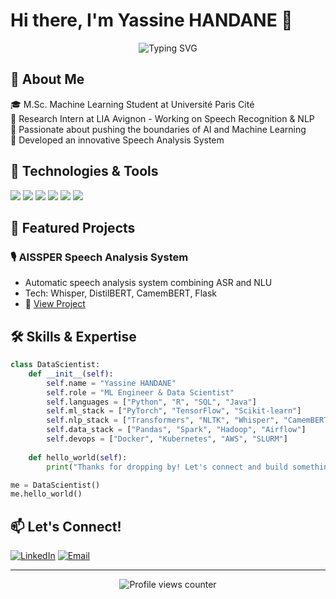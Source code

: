 # Hi there, I'm Yassine HANDANE 👋 

<div align="center">
  <img src="https://readme-typing-svg.demolab.com?font=Fira+Code&weight=600&size=28&duration=4000&pause=1000&color=3498DB&center=true&vCenter=true&width=435&lines=Data+Scientist;ML+Student ;NLP+Enthusiast" alt="Typing SVG" />
</div>

## 🎯 About Me

🎓 M.Sc. Machine Learning Student at Université Paris Cité  
🔬 Research Intern at LIA Avignon - Working on Speech Recognition & NLP  
🌟 Passionate about pushing the boundaries of AI and Machine Learning  
🚀 Developed an innovative Speech Analysis System

## 🔧 Technologies & Tools

![](https://img.shields.io/badge/ML-PyTorch-informational?style=flat&logo=pytorch&logoColor=white&color=2bbc8a)
![](https://img.shields.io/badge/ML-TensorFlow-informational?style=flat&logo=tensorflow&logoColor=white&color=2bbc8a)
![](https://img.shields.io/badge/NLP-Transformers-informational?style=flat&logo=huggingface&logoColor=white&color=2bbc8a)
![](https://img.shields.io/badge/Code-Python-informational?style=flat&logo=python&logoColor=white&color=2bbc8a)
![](https://img.shields.io/badge/Tools-Docker-informational?style=flat&logo=docker&logoColor=white&color=2bbc8a)
![](https://img.shields.io/badge/Cloud-AWS-informational?style=flat&logo=amazon-aws&logoColor=white&color=2bbc8a)

## 🚀 Featured Projects

### 🎙️ AISSPER Speech Analysis System
- Automatic speech analysis system combining ASR and NLU
- Tech: Whisper, DistilBERT, CamemBERT, Flask
- 🔗 [View Project](https://ysnhdn-pfe-site.hf.space/)

## 🛠️ Skills & Expertise

```python
class DataScientist:
    def __init__(self):
        self.name = "Yassine HANDANE"
        self.role = "ML Engineer & Data Scientist"
        self.languages = ["Python", "R", "SQL", "Java"]
        self.ml_stack = ["PyTorch", "TensorFlow", "Scikit-learn"]
        self.nlp_stack = ["Transformers", "NLTK", "Whisper", "CamemBERT"]
        self.data_stack = ["Pandas", "Spark", "Hadoop", "Airflow"]
        self.devops = ["Docker", "Kubernetes", "AWS", "SLURM"]
        
    def hello_world(self):
        print("Thanks for dropping by! Let's connect and build something amazing together!")

me = DataScientist()
me.hello_world()
```

## 📫 Let's Connect!

[![LinkedIn](https://img.shields.io/badge/LinkedIn-Yassine%20HANDANE-blue?style=flat-square&logo=linkedin)](https://www.linkedin.com/in/yassine-handane/)
[![Email](https://img.shields.io/badge/Email-y.handane%40gmail.com-red?style=flat-square&logo=gmail)](mailto:y.handane@gmail.com)

---
<div align="center">
  <img src="https://komarev.com/ghpvc/?username=YourUsername&color=blue" alt="Profile views counter"/>
</div>
